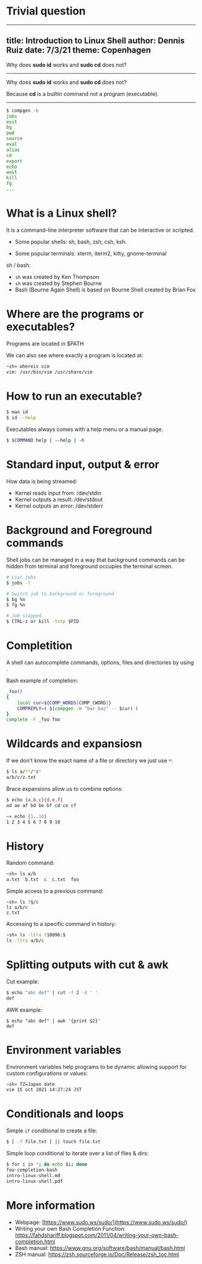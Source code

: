 # Trivial question

---
title: Introduction to Linux Shell
author: Dennis Ruiz
date: 7/3/21
theme: Copenhagen
---

Why does **sudo id** works and **sudo cd** does not?

---

Why does **sudo id** works and **sudo cd** does not?

Because **cd** is a builtin command not a program (executable).

---

```bash
$ compgen -b
jobs
exit
bg
pwd
source
eval
alias
cd
export
echo
wait
kill
fg
...
```

# What is a Linux shell?

It is a command-line interpreter software that can be interactive or scripted.

- Some popular shells: sh, bash, zsh, csh, ksh.

- Some popular terminals: xterm, iterm2, kitty, gnome-terminal

sh / bash:

- `sh` was created by Ken Thompson
- `sh` was created by Stephen Bourne
- Bash (Bourne Again Shell) is based on Bourne Shell created by Brian Fox

# Where are the programs or executables?

Programs are located in $PATH

We can also see where exactly a program is located at:

```bash
~sh» whereis vim
vim: /usr/bin/vim /usr/share/vim
```

# How to run an executable?

```bash
$ man id
$ id --help
```

Executables always comes with a help menu or a manual page.

```bash
$ $COMMAND help | --help | -h
```

# Standard input, output & error

How data is being streamed:

- Kernel reads input from: /dev/stdin
- Kernel outputs a result: /dev/stdout
- Kernel outputs an error: /dev/stderr

# Background and Foreground commands

Shell jobs can be managed in a way that background commands can be hidden from terminal and foreground occupies the
terminal screen.

```bash
# List jobs
$ jobs -l

# Switch job to background or foreground
$ bg %n
$ fg %n

# Job stopped
$ CTRL-z or kill -tstp $PID
```

# Completition

A shell can autocomplete commands, options, files and directories by using <TAB>.

Bash example of completion:

```bash
_foo()
{
    local cur=${COMP_WORDS[COMP_CWORD]}
    COMPREPLY=( $(compgen -W "bar baz" -- $cur) )
}
complete -F _foo foo
```

# Wildcards and expansiosn

If we don't know the exact name of a file or directory we just use `*`:

```bash
$ ls a/**/*z*
a/b/c/z.txt
```

Brace expansions allow us to combine options:

```bash
$ echo {a,b,c}{d,e,f}
ad ae af bd be bf cd ce cf
```

```bash
~» echo {1..10}
1 2 3 4 5 6 7 8 9 10
```

# History

Random command:

```bash
~sh» ls a/b
a.txt  b.txt  c  c.txt  foo
```

Simple access to a previous command:

```
~sh» ls !$/c
ls a/b/c
z.txt
```

Accessing to a specific command in history:
```bash
~sh» ls -ltra !10096:$
ls -ltra a/b/c
```

# Splitting outputs with cut & awk

Cut example:

```bash
$ echo "abc def" | cut -f 2 -d ' '
def
```

AWK example:

```
$ echo "abc def" | awk '{print $2}'
def
```

# Environment variables

Environment variables help programs to be dynamic allowing support for custom configurations or values:

```bash
~sh» TZ=Japan date
vie 15 oct 2021 14:27:24 JST
```

# Conditionals and loops

Simple `if` conditional to create a file:

```bash
$ [ -f file.txt ] || touch file.txt
```

Simple loop conditional to iterate over a list of files & dirs:

```bash
$ for i in *; do echo $i; done
foo-completion-bash
intro-linux-shell.md
intro-linux-shell.pdf
```

# More information

- Webpage: [https://www.sudo.ws/sudo/](https://www.sudo.ws/sudo/)
- Writing your own Bash Completion Function: https://fahdshariff.blogspot.com/2011/04/writing-your-own-bash-completion.html
- Bash manual: https://www.gnu.org/software/bash/manual/bash.html
- ZSH manual: https://zsh.sourceforge.io/Doc/Release/zsh_toc.html
